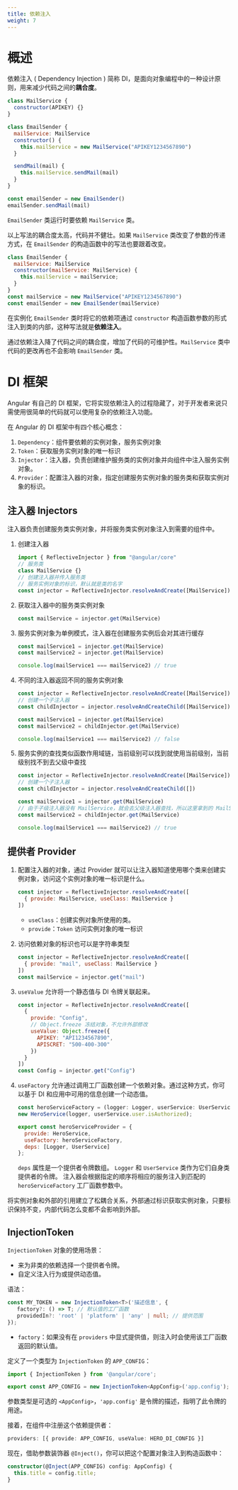 ```yaml
---
title: 依赖注入
weight: 7
---
```


# 概述

依赖注入 ( Dependency Injection ) 简称 DI，是面向对象编程中的一种设计原则，用来减少代码之间的**耦合度**。

```javascript
class MailService {
  constructor(APIKEY) {}
}

class EmailSender {
  mailService: MailService
  constructor() {
    this.mailService = new MailService("APIKEY1234567890")
  }

  sendMail(mail) {
    this.mailService.sendMail(mail)
  }
}

const emailSender = new EmailSender()
emailSender.sendMail(mail)
```

`EmailSender` 类运行时要依赖 `MailService` 类。

以上写法的耦合度太高，代码并不健壮。如果 `MailService` 类改变了参数的传递方式，在 `EmailSender` 的构造函数中的写法也要跟着改变。

```javascript
class EmailSender {
  mailService: MailService
  constructor(mailService: MailService) {
    this.mailService = mailService;
  }
}
const mailService = new MailService("APIKEY1234567890")
const emailSender = new EmailSender(mailService)
```

在实例化 `EmailSender` 类时将它的依赖项通过 `constructor` 构造函数参数的形式注入到类的内部，这种写法就是**依赖注入**。

通过依赖注入降了代码之间的耦合度，增加了代码的可维护性。`MailService` 类中代码的更改再也不会影响 `EmailSender` 类。

# DI 框架

Angular 有自己的 DI 框架，它将实现依赖注入的过程隐藏了，对于开发者来说只需使用很简单的代码就可以使用复杂的依赖注入功能。

在 Angular 的 DI 框架中有四个核心概念：

1. `Dependency`：组件要依赖的实例对象，服务实例对象
2. `Token`：获取服务实例对象的唯一标识
3. `Injector`：注入器，负责创建维护服务类的实例对象并向组件中注入服务实例对象。
4. `Provider`：配置注入器的对象，指定创建服务实例对象的服务类和获取实例对象的标识。

## 注入器 Injectors

注入器负责创建服务类实例对象，并将服务类实例对象注入到需要的组件中。

1. 创建注入器

   ```javascript
   import { ReflectiveInjector } from "@angular/core"
   // 服务类
   class MailService {}
   // 创建注入器并传入服务类
   // 服务实例对象的标识，默认就是类的名字
   const injector = ReflectiveInjector.resolveAndCreate([MailService])
   ```

2. 获取注入器中的服务类实例对象

   ```javascript
   const mailService = injector.get(MailService)
   ```

3. 服务实例对象为单例模式，注入器在创建服务实例后会对其进行缓存

   ```javascript
   const mailService1 = injector.get(MailService)
   const mailService2 = injector.get(MailService)
   
   console.log(mailService1 === mailService2) // true
   ```

4. 不同的注入器返回不同的服务实例对象

   ```javascript
   const injector = ReflectiveInjector.resolveAndCreate([MailService])
   // 创建一个子注入器
   const childInjector = injector.resolveAndCreateChild([MailService])
   
   const mailService1 = injector.get(MailService)
   const mailService2 = childInjector.get(MailService)
   
   console.log(mailService1 === mailService2) // false
   ```

5. 服务实例的查找类似函数作用域链，当前级别可以找到就使用当前级别，当前级别找不到去父级中查找

   ```javascript
   const injector = ReflectiveInjector.resolveAndCreate([MailService])
   // 创建一个子注入器
   const childInjector = injector.resolveAndCreateChild([])
   
   const mailService1 = injector.get(MailService)
   // 由于子级注入器没有 MailService，就会去父级注入器查找，所以这里拿到的 MailService 是属于父级注入器的
   const mailService2 = childInjector.get(MailService)
   
   console.log(mailService1 === mailService2) // true
   ```


## 提供者 Provider

1. 配置注入器的对象，通过 Provider 就可以让注入器知道使用哪个类来创建实例对象，访问这个实例对象的唯一标识是什么。

   ```javascript
   const injector = ReflectiveInjector.resolveAndCreate([
     { provide: MailService, useClass: MailService }
   ])
   ```
   
   - `useClass`：创建实例对象所使用的类。
   - `provide`：`Token` 访问实例对象的唯一标识

2. 访问依赖对象的标识也可以是字符串类型

   ```javascript
   const injector = ReflectiveInjector.resolveAndCreate([
     { provide: "mail", useClass: MailService }
   ])
   const mailService = injector.get("mail")
   ```

3. `useValue` 允许将一个静态值与 DI 令牌关联起来。

   ```javascript
   const injector = ReflectiveInjector.resolveAndCreate([
     {
       provide: "Config",
       // Object.freeze 冻结对象，不允许外部修改
       useValue: Object.freeze({
         APIKEY: "API1234567890",
         APISCRET: "500-400-300"
       })
     }
   ])
   const Config = injector.get("Config")
   ```
4. `useFactory` 允许通过调用工厂函数创建一个依赖对象。通过这种方式，你可以基于 DI 和应用中可用的信息创建一个动态值。

   ```javascript
   const heroServiceFactory = (logger: Logger, userService: UserService) =>
   new HeroService(logger, userService.user.isAuthorized);
   
   export const heroServiceProvider = {
     provide: HeroService,
     useFactory: heroServiceFactory,
     deps: [Logger, UserService]
   };
   ```
   `deps` 属性是一个提供者令牌数组。 `Logger` 和 `UserService` 类作为它们自身类提供者的令牌。 注入器会根据指定的顺序将相应的服务注入到匹配的 `heroServiceFactory` 工厂函数参数中。
   
将实例对象和外部的引用建立了松耦合关系，外部通过标识获取实例对象，只要标识保持不变，内部代码怎么变都不会影响到外部。


## InjectionToken

`InjectionToken` 对象的使用场景：

- 来为非类的依赖选择一个提供者令牌。
- 自定义注入行为或提供动态值。

语法：

```typescript
const MY_TOKEN = new InjectionToken<T>('描述信息', {
   factory?: () => T; // 默认值的工厂函数
   providedIn?: 'root' | 'platform' | 'any' | null; // 提供范围
});
```

- `factory`：如果没有在 `providers` 中显式提供值，则注入时会使用该工厂函数返回的默认值。

定义了一个类型为 `InjectionToken` 的 `APP_CONFIG`：

```typescript
import { InjectionToken } from '@angular/core';

export const APP_CONFIG = new InjectionToken<AppConfig>('app.config');
```

参数类型是可选的 `<AppConfig>`，`'app.config'` 是令牌的描述，指明了此令牌的用途。

接着，在组件中注册这个依赖提供者：

```typescript
providers: [{ provide: APP_CONFIG, useValue: HERO_DI_CONFIG }]
```

现在，借助参数装饰器 `@Inject()`，你可以把这个配置对象注入到构造函数中：

```typescript
constructor(@Inject(APP_CONFIG) config: AppConfig) {
  this.title = config.title;
}
```
